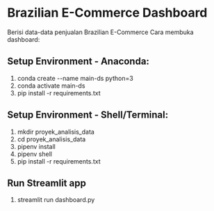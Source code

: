 # Brazilian E-Commerce Dashboard
Berisi data-data penjualan Brazilian E-Commerce
Cara membuka dashboard:

## Setup Environment - Anaconda:
1. conda create --name main-ds python=3
2. conda activate main-ds
3. pip install -r requirements.txt

## Setup Environment - Shell/Terminal:
1. mkdir proyek_analisis_data
2. cd proyek_analisis_data
3. pipenv install
4. pipenv shell
5. pip install -r requirements.txt

## Run Streamlit app
1. streamlit run dashboard.py
